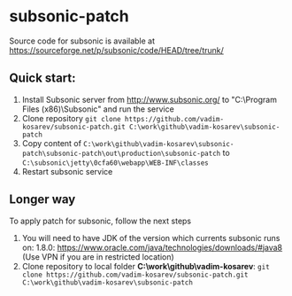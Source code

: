 # subsonic-patch

Source code for subsonic is available at https://sourceforge.net/p/subsonic/code/HEAD/tree/trunk/

## Quick start:
1. Install Subsonic server from http://www.subsonic.org/ to "C:\Program Files (x86)\Subsonic" and run the service
2. Clone repository ```git clone https://github.com/vadim-kosarev/subsonic-patch.git C:\work\github\vadim-kosarev\subsonic-patch```
3. Copy content of ```C:\work\github\vadim-kosarev\subsonic-patch\subsonic-patch\out\production\subsonic-patch``` to ```C:\subsonic\jetty\0cfa60\webapp\WEB-INF\classes```
4. Restart subsonic service


## Longer way
To apply patch for subsonic, follow the next steps
1. You will need to have JDK of the version which currents subsonic runs on: 1.8.0: https://www.oracle.com/java/technologies/downloads/#java8 (Use VPN if you are in restricted location)
1. Clone repository to local folder **C:\work\github\vadim-kosarev**: ```git clone https://github.com/vadim-kosarev/subsonic-patch.git C:\work\github\vadim-kosarev\subsonic-patch```
